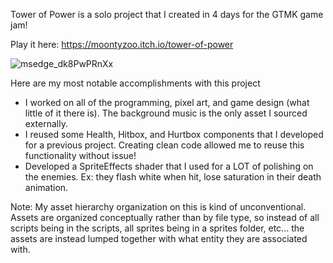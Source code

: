 Tower of Power is a solo project that I created in 4 days for the GTMK game jam!

Play it here: https://moontyzoo.itch.io/tower-of-power

![msedge_dk8PwPRnXx](https://github.com/user-attachments/assets/9512163f-7a6d-4cb3-ae07-d169018a6c87)


Here are my most notable accomplishments with this project
  - I worked on all of the programming, pixel art, and game design (what little of it there is). The background music is the only asset I sourced externally.
  - I reused some Health, Hitbox, and Hurtbox components that I developed for a previous project. Creating clean code allowed me to reuse this functionality without issue!
  - Developed a SpriteEffects shader that I used for a LOT of polishing on the enemies. Ex: they flash white when hit, lose saturation in their death animation.

Note: My asset hierarchy organization on this is kind of unconventional. Assets are organized conceptually rather than by file type,
so instead of all scripts being in the scripts, all sprites being in a sprites folder, etc... the assets are instead lumped together with
what entity they are associated with.
